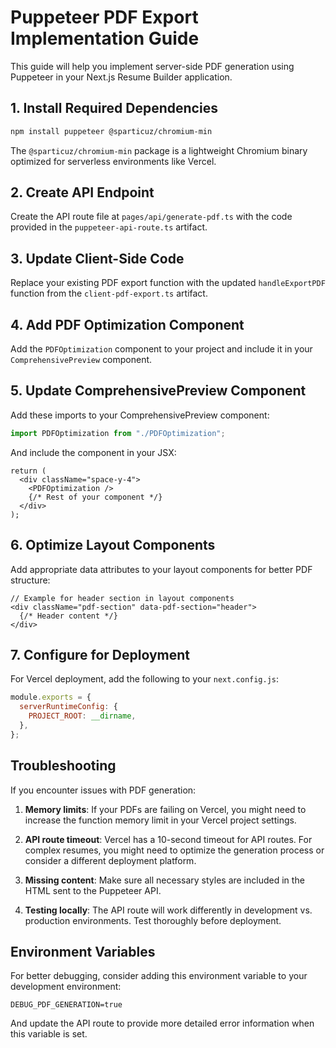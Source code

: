 # Puppeteer PDF Export Implementation Guide

This guide will help you implement server-side PDF generation using Puppeteer in your Next.js Resume Builder application.

## 1. Install Required Dependencies

```bash
npm install puppeteer @sparticuz/chromium-min
```

The `@sparticuz/chromium-min` package is a lightweight Chromium binary optimized for serverless environments like Vercel.

## 2. Create API Endpoint

Create the API route file at `pages/api/generate-pdf.ts` with the code provided in the `puppeteer-api-route.ts` artifact.

## 3. Update Client-Side Code

Replace your existing PDF export function with the updated `handleExportPDF` function from the `client-pdf-export.ts` artifact.

## 4. Add PDF Optimization Component

Add the `PDFOptimization` component to your project and include it in your `ComprehensivePreview` component.

## 5. Update ComprehensivePreview Component

Add these imports to your ComprehensivePreview component:

```typescript
import PDFOptimization from "./PDFOptimization";
```

And include the component in your JSX:

```tsx
return (
  <div className="space-y-4">
    <PDFOptimization />
    {/* Rest of your component */}
  </div>
);
```

## 6. Optimize Layout Components

Add appropriate data attributes to your layout components for better PDF structure:

```tsx
// Example for header section in layout components
<div className="pdf-section" data-pdf-section="header">
  {/* Header content */}
</div>
```

## 7. Configure for Deployment

For Vercel deployment, add the following to your `next.config.js`:

```js
module.exports = {
  serverRuntimeConfig: {
    PROJECT_ROOT: __dirname,
  },
};
```

## Troubleshooting

If you encounter issues with PDF generation:

1. **Memory limits**: If your PDFs are failing on Vercel, you might need to increase the function memory limit in your Vercel project settings.

2. **API route timeout**: Vercel has a 10-second timeout for API routes. For complex resumes, you might need to optimize the generation process or consider a different deployment platform.

3. **Missing content**: Make sure all necessary styles are included in the HTML sent to the Puppeteer API.

4. **Testing locally**: The API route will work differently in development vs. production environments. Test thoroughly before deployment.

## Environment Variables

For better debugging, consider adding this environment variable to your development environment:

```
DEBUG_PDF_GENERATION=true
```

And update the API route to provide more detailed error information when this variable is set.
